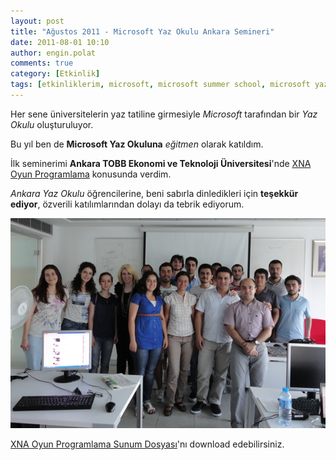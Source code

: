 ```yaml
---
layout: post
title: "Ağustos 2011 - Microsoft Yaz Okulu Ankara Semineri"
date: 2011-08-01 10:10
author: engin.polat
comments: true
category: [Etkinlik]
tags: [etkinliklerim, microsoft, microsoft summer school, microsoft yaz okulu, seminer]
---
```

Her sene üniversitelerin yaz tatiline girmesiyle *Microsoft* tarafından bir *Yaz Okulu* oluşturuluyor.

Bu yıl ben de **Microsoft Yaz Okuluna** *eğitmen* olarak katıldım.

İlk seminerimi **Ankara TOBB Ekonomi ve Teknoloji Üniversitesi**'nde <a href="http://www.enginpolat.com/kategori/xna/" target="_blank">XNA Oyun Programlama</a> konusunda verdim.

*Ankara Yaz Okulu* öğrencilerine, beni sabırla dinledikleri için **teşekkür ediyor**, özverili katılımlarından dolayı da tebrik ediyorum.

![](/assets/uploads/2011/08/MicrosoftYazOkulu-Ankara.jpg "Microsoft Yaz Okulu - Ankara")

[XNA Oyun Programlama Sunum Dosyası](/assets/uploads/2011/08/XNAOyunProgramlama.pptx)'nı download edebilirsiniz.

